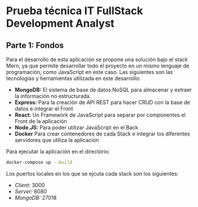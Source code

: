 # Prueba técnica IT FullStack Development Analyst

## Parte 1: Fondos

Para el desarrollo de esta aplicación se propone una solución bajo el stack Mern, ya que permite desarrollar todo el proyecto en un mismo lenguaje de programación, como JavaScript en este caso. Las siguientes son las tecnologias y herramientas utilizada en este desarrollo:

- **MongoDB:** El sistema de base de datos NoSQL para almacenar y extraer la información no estructurada
- **Express:** Para la creación de API REST para hacer CRUD con la base de datos e integrar el Front
- **React:** Un Framework de JavaScript para separar por componentes el Front de la aplicación
- **Node.JS:** Para poder utilizar JavaScript en el Back
- **Docker** Para crear contenedores de cada Stack e integrar los diferentes servidores que utiliza la aplicación

Para ejecutar la aplicación en el directorio:

```bash
docker-compose up --build
```

Los puertos locales en los que se ejcuta cada stack son los siguientes:
- *Client:* 3000
- *Server:* 8080
- *MongoDB:* 27018


